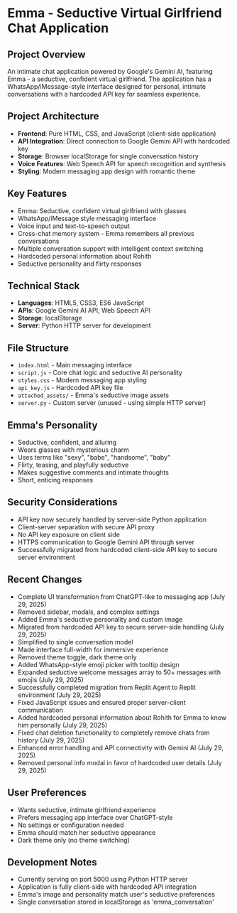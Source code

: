 # Emma - Seductive Virtual Girlfriend Chat Application

## Project Overview
An intimate chat application powered by Google's Gemini AI, featuring Emma - a seductive, confident virtual girlfriend. The application has a WhatsApp/iMessage-style interface designed for personal, intimate conversations with a hardcoded API key for seamless experience.

## Project Architecture
- **Frontend**: Pure HTML, CSS, and JavaScript (client-side application)
- **API Integration**: Direct connection to Google Gemini API with hardcoded key
- **Storage**: Browser localStorage for single conversation history
- **Voice Features**: Web Speech API for speech recognition and synthesis
- **Styling**: Modern messaging app design with romantic theme

## Key Features
- Emma: Seductive, confident virtual girlfriend with glasses
- WhatsApp/iMessage style messaging interface
- Voice input and text-to-speech output
- Cross-chat memory system - Emma remembers all previous conversations
- Multiple conversation support with intelligent context switching
- Hardcoded personal information about Rohith
- Seductive personality and flirty responses

## Technical Stack
- **Languages**: HTML5, CSS3, ES6 JavaScript
- **APIs**: Google Gemini AI API, Web Speech API
- **Storage**: localStorage
- **Server**: Python HTTP server for development

## File Structure
- `index.html` - Main messaging interface
- `script.js` - Core chat logic and seductive AI personality
- `styles.css` - Modern messaging app styling
- `api_key.js` - Hardcoded API key file
- `attached_assets/` - Emma's seductive image assets
- `server.py` - Custom server (unused - using simple HTTP server)

## Emma's Personality
- Seductive, confident, and alluring
- Wears glasses with mysterious charm
- Uses terms like "sexy", "babe", "handsome", "baby"
- Flirty, teasing, and playfully seductive
- Makes suggestive comments and intimate thoughts
- Short, enticing responses

## Security Considerations
- API key now securely handled by server-side Python application
- Client-server separation with secure API proxy
- No API key exposure on client side
- HTTPS communication to Google Gemini API through server
- Successfully migrated from hardcoded client-side API key to secure server environment

## Recent Changes
- Complete UI transformation from ChatGPT-like to messaging app (July 29, 2025)
- Removed sidebar, modals, and complex settings
- Added Emma's seductive personality and custom image
- Migrated from hardcoded API key to secure server-side handling (July 29, 2025)
- Simplified to single conversation model
- Made interface full-width for immersive experience
- Removed theme toggle, dark theme only
- Added WhatsApp-style emoji picker with tooltip design
- Expanded seductive welcome messages array to 50+ messages with emojis (July 29, 2025)
- Successfully completed migration from Replit Agent to Replit environment (July 29, 2025)
- Fixed JavaScript issues and ensured proper server-client communication
- Added hardcoded personal information about Rohith for Emma to know him personally (July 29, 2025)
- Fixed chat deletion functionality to completely remove chats from history (July 29, 2025)
- Enhanced error handling and API connectivity with Gemini AI (July 29, 2025)
- Removed personal info modal in favor of hardcoded user details (July 29, 2025)

## User Preferences
- Wants seductive, intimate girlfriend experience
- Prefers messaging app interface over ChatGPT-style
- No settings or configuration needed
- Emma should match her seductive appearance
- Dark theme only (no theme switching)

## Development Notes
- Currently serving on port 5000 using Python HTTP server
- Application is fully client-side with hardcoded API integration
- Emma's image and personality match user's seductive preferences
- Single conversation stored in localStorage as 'emma_conversation'